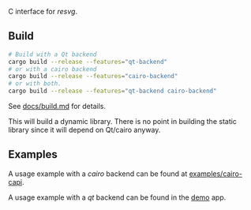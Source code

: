 C interface for *resvg*.

## Build

```bash
# Build with a Qt backend
cargo build --release --features="qt-backend"
# or with a cairo backend
cargo build --release --features="cairo-backend"
# or with both.
cargo build --release --features="qt-backend cairo-backend"
```

See [docs/build.md](../docs/build.md) for details.

This will build a dynamic library. There is no point in building the static
library since it will depend on Qt/cairo anyway.

## Examples

A usage example with a *cairo* backend can be found at [examples/cairo-capi](../examples/cairo-capi).

A usage example with a *qt* backend can be found in the [demo](../demo) app.
